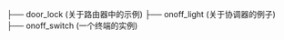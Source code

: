 ├── door_lock                    (关于路由器中的示例)
├── onoff_light                  (关于协调器的例子)
├── onoff_switch                 (一个终端的实例)